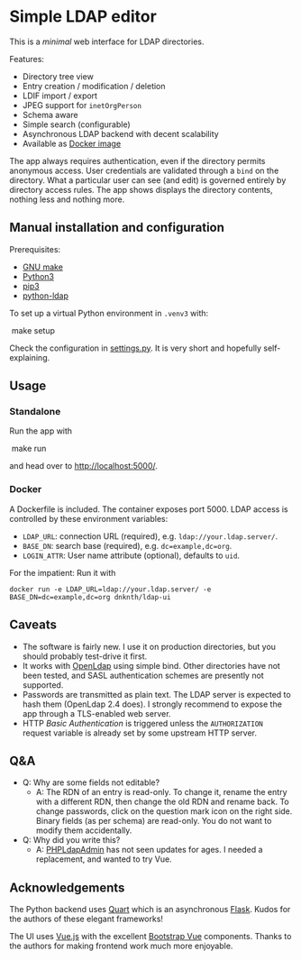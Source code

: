 # Simple LDAP editor

This is a *minimal* web interface for LDAP directories.

Features:

* Directory tree view
* Entry creation / modification / deletion
* LDIF import / export
* JPEG support for `inetOrgPerson`
* Schema aware
* Simple search (configurable)
* Asynchronous LDAP backend with decent scalability
* Available as [Docker image](https://hub.docker.com/r/dnknth/ldap-ui/)

The app always requires authentication, even if the directory permits anonymous access. User credentials are validated through a `bind` on the directory. What a particular user can see (and edit) is governed entirely by directory access rules. The app shows displays the directory contents, nothing less and nothing more.

## Manual installation and configuration

Prerequisites:

* [GNU make](https://www.gnu.org/software/make/)
* [Python3](https://www.python.org)
* [pip3](https://packaging.python.org/tutorials/installing-packages/)
* [python-ldap](https://pypi.org/project/python-ldap/)

To set up a virtual Python environment in `.venv3` with:

​    make setup

Check the configuration in [settings.py](settings.py). It is very short and hopefully self-explaining.

## Usage

### Standalone

Run the app with

​    make run

and head over to [http://localhost:5000/](http://localhost:5000/).

### Docker

A Dockerfile is included. The container exposes port 5000. LDAP access is controlled by these environment variables:

* `LDAP_URL`: connection URL (required), e.g. `ldap://your.ldap.server/`.
* `BASE_DN`: search base (required), e.g. `dc=example,dc=org`.
* `LOGIN_ATTR`: User name attribute (optional), defaults to `uid`.

For the impatient: Run it with

    docker run -e LDAP_URL=ldap://your.ldap.server/ -e BASE_DN=dc=example,dc=org dnknth/ldap-ui

## Caveats

* The software is fairly new. I use it on production directories, but you should probably test-drive it first.
* It works with [OpenLdap](http://www.openldap.org) using simple bind. Other directories have not been tested, and SASL authentication schemes are presently not supported.
* Passwords are transmitted as plain text. The LDAP server is expected to hash them (OpenLdap 2.4 does). I strongly recommend to expose the app through a TLS-enabled web server.
* HTTP *Basic Authentication* is triggered unless the `AUTHORIZATION` request variable is already set by some upstream HTTP server.

## Q&A

* Q: Why are some fields not editable?
  * A: The RDN of an entry is read-only. To change it, rename the entry with a different RDN, then change the old RDN and rename back. To change passwords, click on the question mark icon on the right side. Binary fields (as per schema) are read-only. You do not want to modify them accidentally.
* Q: Why did you write this?
  * A: [PHPLdapAdmin](http://phpldapadmin.sf.net/) has not seen updates for ages. I needed a replacement, and wanted to try Vue.

## Acknowledgements

The Python backend uses [Quart](https://pgjones.gitlab.io/quart/index.html) which is an asynchronous [Flask](http://flask.pocoo.org/). Kudos for the authors of these elegant frameworks!

The UI uses [Vue.js](https://vuejs.org) with the excellent [Bootstrap Vue](https://bootstrap-vue.js.org) components. Thanks to the authors for making frontend work much more enjoyable.

